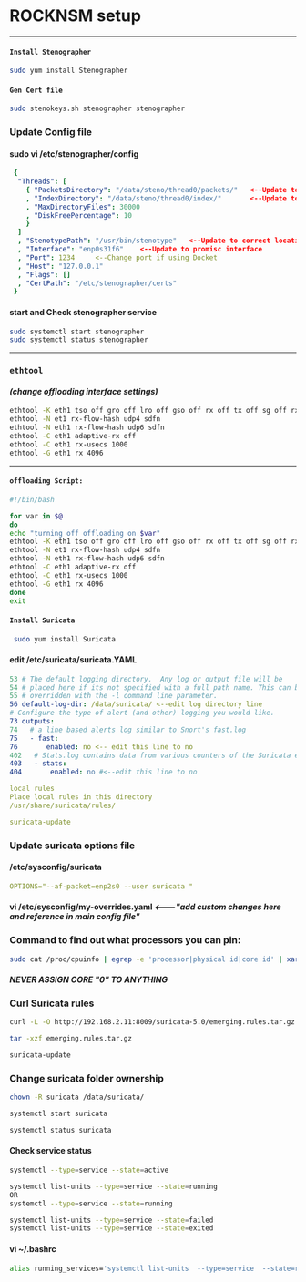 # ROCKNSM setup
---
#### `Install Stenographer`
```.sh
sudo yum install Stenographer
```

#### `Gen Cert file`
```.sh
sudo stenokeys.sh stenographer stenographer
```
### Update Config file
#### sudo vi /etc/stenographer/config
```.yml
 {
  "Threads": [
    { "PacketsDirectory": "/data/steno/thread0/packets/"   <--Update to correct Directory
    , "IndexDirectory": "/data/steno/thread0/index/"       <--Update to correct Directory
    , "MaxDirectoryFiles": 30000
    , "DiskFreePercentage": 10
    }
  ]
  , "StenotypePath": "/usr/bin/stenotype"   <--Update to correct location (search with: which stenographer)
  , "Interface": "enp0s31f6"    <--Update to promisc interface
  , "Port": 1234     <--Change port if using Docket
  , "Host": "127.0.0.1"
  , "Flags": []
  , "CertPath": "/etc/stenographer/certs"
 }
```
#### start and Check stenographer service
```.sh
sudo systemctl start stenographer
sudo systemctl status stenographer
```
---
### `ethtool`
#### *(change offloading interface settings)*
```.sh
ethtool -K eth1 tso off gro off lro off gso off rx off tx off sg off rxvlan off txvlan off
ethtool -N et1 rx-flow-hash udp4 sdfn
ethtool -N eth1 rx-flow-hash udp6 sdfn
ethtool -C eth1 adaptive-rx off
ethtool -C eth1 rx-usecs 1000
ethtool -G eth1 rx 4096
```
---
#### `offloading Script:`
```.sh
#!/bin/bash

for var in $@
do
echo "turning off offloading on $var"
ethtool -K eth1 tso off gro off lro off gso off rx off tx off sg off rxvlan off txvlan off
ethtool -N et1 rx-flow-hash udp4 sdfn
ethtool -N eth1 rx-flow-hash udp6 sdfn
ethtool -C eth1 adaptive-rx off
ethtool -C eth1 rx-usecs 1000
ethtool -G eth1 rx 4096
done
exit
```
#### `Install Suricata`
```.sh
 sudo yum install Suricata
 ```
#### edit /etc/suricata/suricata.YAML
```.yml
53 # The default logging directory.  Any log or output file will be
54 # placed here if its not specified with a full path name. This can be
55 # overridden with the -l command line parameter.
56 default-log-dir: /data/suricata/ <--edit log directory line
# Configure the type of alert (and other) logging you would like.
73 outputs:
74   # a line based alerts log similar to Snort's fast.log
75   - fast:
76       enabled: no <-- edit this line to no
402   # Stats.log contains data from various counters of the Suricata engine.
403   - stats:
404       enabled: no #<--edit this line to no

local rules
Place local rules in this directory
/usr/share/suricata/rules/

suricata-update
```
### Update suricata options file

#### /etc/sysconfig/suricata
```.yml
OPTIONS="--af-packet=enp2s0 --user suricata "
```

#### vi /etc/sysconfig/my-overrides.yaml  _<---"add custom changes here and reference in main config file"_

### Command to find out what processors you can pin:
```.sh
sudo cat /proc/cpuinfo | egrep -e 'processor|physical id|core id' | xargs -l3
```
#### _NEVER ASSIGN CORE "0" TO ANYTHING_
### Curl Suricata rules
```.sh
curl -L -O http://192.168.2.11:8009/suricata-5.0/emerging.rules.tar.gz

tar -xzf emerging.rules.tar.gz

suricata-update
```

### Change suricata folder ownership
```.sh
chown -R suricata /data/suricata/

systemctl start suricata

systemctl status suricata
```
#### Check service status
```.sh
systemctl --type=service --state=active

systemctl list-units --type=service --state=running
OR
systemctl --type=service --state=running

systemctl list-units --type=service --state=failed
systemctl list-units --type=service --state=exited
```
#### vi ~/.bashrc
```.sh
alias running_services='systemctl list-units  --type=service  --state=running'
```

